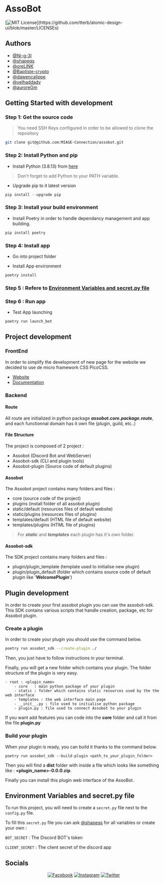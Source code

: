 # AssoBot

[![MIT License](https://img.shields.io/apm/l/atomic-design-ui.svg?)](https://github.com/tterb/atomic-design-ui/blob/master/LICENSEs)


## Authors

- [@Ni-g-3l](https://www.github.com/Ni-g-3l)
- [@shapeqs](https://www.github.com/shapeqs)
- [@oreLINK](https://www.github.com/oreLINK)
- [@Baptiste-crypto](https://www.github.com/Baptiste-crypto)
- [@dawencalippe](https://www.github.com/dawencalippe)
- [@yelhaddady](https://www.github.com/yelhaddady)
- [@auroreGm](https://www.github.com/auroreGm)


## Getting Started with development

### Step 1: Get the source code

> You need SSH Keys configured in order to be allowed to clone the repository

```bash
git clone git@github.com:MIAGE-Connection/assobot.git
```

### Step 2: Install Python and pip 

* Install Python (3.8.13) from [here](https://www.python.org/downloads/release/python-3813/)

> Don't forget to add Python to your PATH variable.

* Upgrade pip to it latest version 

```powershell
pip install --upgrade pip
```

### Step 3: Install your build environment

* Install Poetry in order to handle dependancy management and app building.

```powershell
pip install poetry
```

### Step 4: Install app

* Go into project folder

* Install App environment 

```powershell
poetry install
```

### Step 5 : Refere to [Environment Variables and secret.py file](#environment-variables-and-secret.py-file)

### Step 6 : Run app

* Test App launching

```python
poetry run launch_bot
```



## Project development

### FrontEnd

In order to simplify the development of new page for the website we decided to use de micro framework CSS PicoCSS. 

* [Website](https://picocss.com)
* [Documentation](https://picocss.com/docs/)

### Backend

#### Route 

All route are initialized in python package ***assobot.core.package.route***, and each functionnal domain has it own file (plugin, guild, etc..)

#### File Structure

The project is composed of 2 project :

- Assobot (Discord Bot and WebServer)
- Assobot-sdk (CLI and plugin tools)
- Assobot-plugin (Source code of default plugins)

#### Assobot

The Assobot project contains many folders and files :
- core (source code of the project)
- plugins (install folder of all assobot plugin)
- static/default (resources files of default website)
- static/plugins (resources files of plugins)
- templates/default (HTML file of default website)
- templates/plugins (HTML file of plugins)

> For ***static*** and ***templates*** each plugin has it's own folder.

#### Assobot-sdk

The SDK project contains many folders and files :
- plugin/plugin_template (template used to initialise new plugin)
- plugin/plugin_default (folder which contains source code of default plugin like '**WelcomePlugin**')

## Plugin development

In order to create your first assobot plugin you can use the assobot-sdk. This SDK contains various scripts that handle creation, package, etc for Assobot plugin.

### Create a plugin

In order to create your plugin you should use the command below.

```bash
poetry run assobot_sdk --create-plugin ./
```

Then, you just have to follow instructions in your terminal. 

Finally, you will get a new folder which contains your plugin. The folder structure of the plugin is very easy. 

```
- root : <plugin_name>
    - core   : main python package of your plugin
    - static : folder which contains static resources used by the the web interface
    - templates : the web interface main page
    - __init__.py : file used to initialise python package
    - plugin.py : file used to connect Assobot to your plugin
```

If you want add features you can code into the **core** folder and call it from the file **plugin.py**

### Build your plugin

When your plugin is ready, you can build it thanks to the command below.

```
poetry run assobot_sdk --build-plugin <path_to_your_plugin_folder>
```
Then you will find a **dist** folder with inside a file which looks like something like : **<plugin_name>-0.0.0.zip**. 

Finally you can install this plugin web interface of the AssoBot.


## Environment Variables and secret.py file

To run this project, you will need to create a ```secret.py``` file next to the ```config.py``` file.

To fill this ```secret.py``` file you can ask [@shapeqs](https://www.github.com/shapeqs) for all variables or create your own :

`BOT_SECRET` : The Discord BOT's token

`CLIENT_SECRET` : The client secret of the discord app

## Socials

<center>

[![Facebook](https://img.shields.io/twitter/url?color=232374E1&label=Facebook&logo=Facebook&logoColor=%232374E1&style=for-the-badge&url=https%3A%2F%2Fwww.facebook.com%2Fmiageconnection%2F)](https://www.facebook.com/miageconnection)
[![Instagram](https://img.shields.io/twitter/url?color=232374E1&label=Instagram&logo=instagram&style=for-the-badge&url=https%3A%2F%2Fwww.instagram.com%2Fmiageconnection)](https://www.instagram.com/miageconnection/)
[![Twitter](https://img.shields.io/twitter/url?color=232374E1&label=Twitter&logo=twitter&style=for-the-badge&url=https%3A%2F%2Ftwitter.com%2Fmiageconnection)](https://twitter.com/MIAGEConnection)

</center>